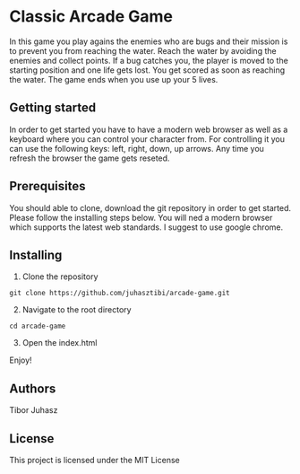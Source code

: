 # Classic Arcade Game

In this game you play agains the enemies who are bugs and their mission is to prevent you from reaching the water. Reach the water by avoiding the enemies and collect points. If a bug catches you, the player is moved to the starting position and one life gets lost. You get scored as soon as reaching the water. The game ends when you use up your 5 lives.

## Getting started

In order to get started you have to have a modern web browser as well as a keyboard where you can control your character from.
For controlling it you can use the following keys: left, right, down, up arrows. Any time you refresh the browser the game gets reseted.

## Prerequisites

You should able to clone, download the git repository in order to get started. Please follow the installing steps below.
You will ned a modern browser which supports the latest web standards. I suggest to use google chrome.

## Installing

1. Clone the repository

`git clone https://github.com/juhasztibi/arcade-game.git`

2. Navigate to the root directory

`cd arcade-game`

3. Open the index.html

Enjoy!

## Authors

Tibor Juhasz

## License

This project is licensed under the MIT License
